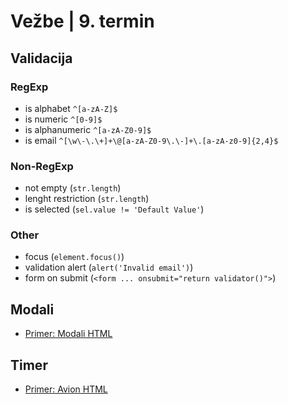 # Vežbe | 9. termin

## Validacija
### RegExp
- is alphabet `^[a-zA-Z]$`
- is numeric `^[0-9]$`
- is alphanumeric `^[a-zA-Z0-9]$`
- is email `^[\w\-\.\+]+\@[a-zA-Z0-9\.\-]+\.[a-zA-z0-9]{2,4}$`
### Non-RegExp
- not empty (`str.length`)
- lenght restriction (`str.length`)
- is selected (`sel.value != 'Default Value'`)
### Other
- focus (`element.focus()`)
- validation alert (`alert('Invalid email')`)
- form on submit (`<form ... onsubmit="return validator()">`)

## Modali
- [Primer: Modali HTML](./modal.html)

## Timer
- [Primer: Avion HTML](./avion/resenje.html)
